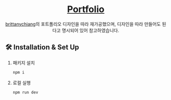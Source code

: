 <h1 align="center">
 <a href="https://seungyn.com" target="_blank"> Portfolio </a>
</h1>
<p align="center">
	 <a href="https://github.com/bchiang7" target="_blank">brittanychiang</a>의 포트폴리오 디자인을 따라 재가공했으며, 디자인을 따라 만들어도 된다고 명시되어 있어 참고하였습니다. <br>
</p>

## 🛠 Installation & Set Up

1. 패키지 설치

   ```sh
   npm i
   ```

2. 로컬 실행

   ```sh
   npm run dev
   ```
